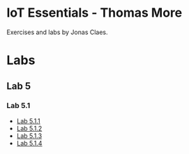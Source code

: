 # IoT Essentials - Thomas More
Exercises and labs by Jonas Claes.

# Labs
## Lab 5
### Lab 5.1
- [Lab 5.1.1](/labs/5/1/practice_1.py)
- [Lab 5.1.2](/labs/5/1/practice_2.py)
- [Lab 5.1.3](/labs/5/1/practice_3.py)
- [Lab 5.1.4](/labs/5/1/practice_4.py)
